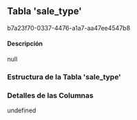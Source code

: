 
## Tabla 'sale_type'
b7a23f70-0337-4476-a1a7-aa47ee4547b8
#### Descripción

null

### Estructura de la Tabla 'sale_type'




### Detalles de las Columnas
undefined

